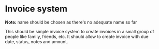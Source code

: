 # Invoice system

__Note:__ name should be chosen as there's no adequate name so far

This should be simple invoice system to create invoices in a small group of
people like family, friends, etc.
It should allow to create invoice with due date, status, notes and amount.
